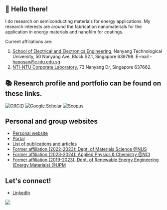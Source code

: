 ## 👋 Hello there!

I do research on semiconducting materials for energy applications. My research interests are around the fabrication nanomaterials for the application in energy materials and nanofilm for coatings.

Current affiliations are:
<!--
1. [Applied Physics and Chemistry](https://apcresearch.org/), [Nano Center Indonesia](https://nig.co.id/), Jl. Raya Puspiptek A12, Tangerang Selatan 15314, Indonesia. E-mail: haposan@apcresearch.org.
1. [Department of Materials Science and Engineering](https://cde.nus.edu.sg/mse/), [National University of Singapore](https://nus.edu.sg/). 9 Engineering Drive 1, Singapore 117575. E-mail - haposan@u.nus.edu.
-->
1. [School of Electrical and Electronics Engineering](https://www.ntu.edu.sg/eee), Nanyang Technological University, 50 Nanyang Ave, Block S2.1, Singapore 639798. E-mail - haposan@e.ntu.edu.sg
1. [NTI-NTU Corporate Laboratory](https://www.ntu.edu.sg/nti-ntu-corp-lab), 73 Nanyang Dr, Singapore 637662.

## 📚 Research profile and portfolio can be found on these links.
[![ORCID](https://img.shields.io/badge/ORCID-0000--0002--1907--6609-a6ce39?style=for-the-badge&logo=orcid)](https://orcid.org/0000-0002-1907-6609)
[![Google Scholar](https://img.shields.io/badge/Google%20Scholar-Profile-blue?style=for-the-badge&logo=google-scholar)](https://scholar.google.co.id/citations?user=tVjxHncAAAAJ)
[![Scopus](https://img.shields.io/badge/Scopus-Author%20Profile-orange?style=for-the-badge)](https://www.scopus.com/authid/detail.uri?authorId=58857305400)

## Personal and group websites
- [Personal website](https://haposan.com/)
- [Portal](https://go.haposan.com/)
- [List of publications and articles](https://www.scopus.com/authid/detail.uri?authorId=58857305400)
- [Former affiilation (2022-2023): Dept. of Materials Science @NUS](https://cde.nus.edu.sg/mse/)
- [Former affiliation (2023-2024): Applied Physics & Chemistry @NCI](https://apcresearch.org/)
- [Former affiliation (2019-2023): Dept. of Renewable Energy Engineering (Energy Materials) @UPM](https://stem.prasetiyamulya.ac.id/programs/s1-energy-business-technology/)

## Let's connect!
- [LinkedIn](https://linkedin.com/in/tobiashaposan/)

![](http://github-profile-summary-cards.vercel.app/api/cards/profile-details?username=tobiashaposan&theme=github_dark)

<!--
**tobiashaposan/tobiashaposan** is a ✨ _special_ ✨ repository because its `README.md` (this file) appears on your GitHub profile.

Here are some ideas to get you started:

- 🔭 I’m currently working on ...
- 🌱 I’m currently learning ...
- 👯 I’m looking to collaborate on ...
- 🤔 I’m looking for help with ...
- 💬 Ask me about ...
- 📫 How to reach me: ...
- 😄 Pronouns: ...
- ⚡ Fun fact: ...
-->
